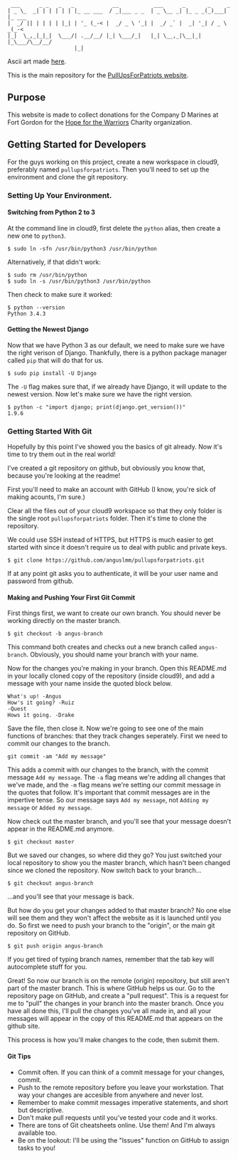 ```
 ___      _ _   _   _            __           ___      _       _     _      
| _ \_  _| | | | | | |_ __ ___  / _|___ _ _  | _ \__ _| |_ _ _(_)___| |_ ___
|  _/ || | | | | |_| | '_ (_-< |  _/ _ \ '_| |  _/ _` |  _| '_| / _ \  _(_-<
|_|  \_,_|_|_|  \___/| .__/__/ |_| \___/_|   |_| \__,_|\__|_| |_\___/\__/__/
                     |_|                                                    
```
Ascii art made [here](http://patorjk.com/software/taag/#p=display&f=Small&t=Pull%20Ups%20for%20Patriots).

This is the main repository for the [PullUpsForPatriots website](http://www.pullupsforpatriots.com "Pull Ups for Patriots").

## Purpose

This website is made to collect donations for the Company D Marines at Fort
Gordon for the [Hope for the Warriors](http://www.hopeforthewarriors.org) Charity organization.

## Getting Started for Developers

For the guys working on this project, create a new workspace in cloud9, 
preferably named `pullupsforpatriots`. Then you'll need to set up the
environment and clone the git repository.

### Setting Up Your Environment.

#### Switching from Python 2 to 3

At the command line in
cloud9, first delete the `python` alias, then create a new one to `python3`.

```
$ sudo ln -sfn /usr/bin/python3 /usr/bin/python
```
Alternatively, if that didn't work:
```
$ sudo rm /usr/bin/python
$ sudo ln -s /usr/bin/python3 /usr/bin/python
```
Then check to make sure it worked:
```
$ python --version
Python 3.4.3
```

#### Getting the Newest Django

Now that we have Python 3 as our default, we need to make sure we have the right
verison of Django. Thankfully, there is a python package manager called `pip` 
that will do that for us.

```
$ sudo pip install -U Django
```

The `-U` flag makes sure that, if we already have Django, it will update to the
newest version. Now let's make sure we have the right version.

```
$ python -c "import django; print(django.get_version())"
1.9.6
```

### Getting Started With Git 

Hopefully by this point I've showed you the basics of git already. Now it's time
to try them out in the real world!

I've created a git repository on github, but obviously you know that, because
you're looking at the readme!

First you'll need to make an account with GitHub (I know, you're sick of making
acounts, I'm sure.)

Clear all the files out of your cloud9 workspace so that they only folder is the
single root `pullupsforpatriots` folder. Then it's time to clone the repository.

We could use SSH instead of HTTPS, but HTTPS is much easier to get started with
since it doesn't require us to deal with public and private keys.
```
$ git clone https://github.com/anguslmm/pullupsforpatriots.git
```
If at any point git asks you to authenticate, it will be your user name and
password from github.

#### Making and Pushing Your First Git Commit

First things first, we want to create our own branch. You should never be
working directly on the master branch.

```
$ git checkout -b angus-branch
```
This command both creates and checks out a new branch called `angus-branch`. 
Obviously, you should name your branch with your name.

Now for the changes you're making in your branch. Open this README.md in your
locally cloned copy of the repository (inside cloud9), and add a message with 
your name inside the quoted block below.
```
What's up! -Angus
How's it going? -Ruiz
-Quest
Hows it going. -Drake
```
Save the file, then close it. Now we're going to see one of the main functions
of branches: that they track changes seperately. First we need to commit our
changes to the branch.
```
git commit -am "Add my message"
```
This adds a commit with our changes to the branch, with the commit message
`Add my message`. The `-a` flag means we're adding all changes that we've made,
and the `-m` flag means we're setting our commit message in the quotes that
follow. It's important that commit messages are in the impertive tense. So our 
message says `Add my message`, not `Adding my message` or `Added my message`. 

Now check out the master branch, and you'll see that your message doesn't appear
in the README.md anymore.
```
$ git checkout master
```
But we saved our changes, so where did they go? You just switched your local
repository to show you the master branch, which hasn't been changed since we
cloned the repository. Now switch back to your branch...
```
$ git checkout angus-branch
```
...and you'll see that your message is back.

But how do you get your changes added to that master branch? No one else will 
see them and they won't affect the website as it is launched until you do. So
first we need to push your branch to the "origin", or the main git repository on
GitHub.
```
$ git push origin angus-branch
```
If you get tired of typing branch names, remember that the tab key will
autocomplete stuff for you.

Great! So now our branch is on the remote (origin) repository, but still aren't
part of the master branch. This is where GitHub helps us our. Go to the
repository page on GitHub, and create a "pull request". This is a request for me
to "pull" the changes in your branch into the master branch. Once you have all
done this, I'll pull the changes you've all made in, and all your messages will
appear in the copy of this README.md that appears on the github site.

This process is how you'll make changes to the code, then submit them.

#### Git Tips
* Commit often. If you can think of a commit message for your changes, commit.
* Push to the remote repository before you leave your workstation. That way your changes are accesible from anywhere and never lost.
* Remember to make commit messages imperative statements, and short but descriptive.
* Don't make pull requests until you've tested your code and it works.
* There are tons of Git cheatsheets online. Use them! And I'm always available too.
* Be on the lookout: I'll be using the "Issues" function on GitHub to assign tasks to you!